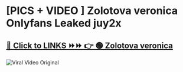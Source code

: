 
 # [PICS + VIDEO ] Zolotova veronica Onlyfans Leaked juy2x

## <h2><a href="https://clipsfans.com/Zolotova_veronica&ref=git">🔗 Click to LINKS ⏩⏩ 👉 🟢 Zolotova veronica </a></h2>

<a href="https://clipsfans.com/Zolotova_veronica&ref=git" rel="nofollow" data-target="animated-image.originalLink"><img src="https://i.ibb.co.com/xMMVF88/686577567.gif" alt="Viral Video Original" style="max-width: 100%; display: inline-block;" data-target="animated-image.originalImage"></a>

